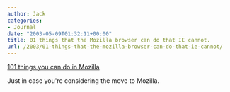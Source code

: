 ```yaml
---
author: Jack
categories:
- Journal
date: "2003-05-09T01:32:11+00:00"
title: 01 things that the Mozilla browser can do that IE cannot.
url: /2003/01-things-that-the-mozilla-browser-can-do-that-ie-cannot/
---
```


[101 things you can do in Mozilla][1]

Just in case you're considering the move to Mozilla.

 [1]: http://www.xulplanet.com/ndeakin/arts/reasons.html